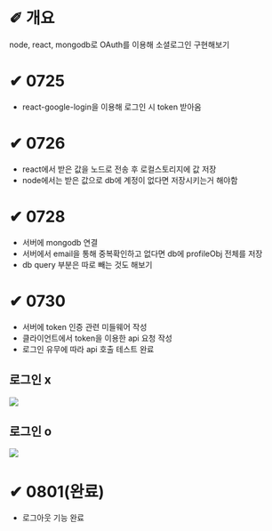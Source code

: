 # &#10000; 개요

node, react, mongodb로 OAuth를 이용해 소셜로그인 구현해보기

# &#10004; 0725
* react-google-login을 이용해 로그인 시 token 받아옴<br />

# &#10004; 0726
* react에서 받은 값을 노드로 전송 후 로컬스토리지에 값 저장<br />
* node에서는 받은 값으로 db에 계정이 없다면 저장시키는거 해야함<br />

# &#10004; 0728
* 서버에 mongodb 연결<br />
* 서버에서 email을 통해 중복확인하고 없다면 db에 profileObj 전체를 저장<br />
* db query 부분은 따로 빼는 것도 해보기<br />

# &#10004; 0730
* 서버에 token 인증 관련 미들웨어 작성<br />
* 클라이언트에서 token을 이용한 api 요청 작성<br />
* 로그인 유무에 따라 api 호출 테스트 완료<br />

로그인 x<br />
---
<img src="https://user-images.githubusercontent.com/20867824/127691188-889ddeff-5620-4c68-9731-3a8268c33434.png">

로그인 o<br />
---
<img src="https://user-images.githubusercontent.com/20867824/127691374-a2f3a3c4-eee6-47b8-94e1-7dc2e03dd7a3.png">

# &#10004; 0801(완료)
* 로그아웃 기능 완료<br />